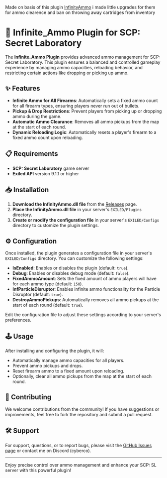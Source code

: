 Made on basis of this plugin [InfinityAmmo]((https://github.com/alexomur/InfinityAmmo)) i made little upgrades for them for ammo clearence and ban on throwing away cartridges from inventory
# 🔫 Infinite_Ammo Plugin for SCP: Secret Laboratory

The **Infinite_Ammo Plugin** provides advanced ammo management for SCP: Secret Laboratory. This plugin ensures a balanced and controlled gameplay experience by managing ammo capacities, reloading behavior, and restricting certain actions like dropping or picking up ammo.

## ✨ Features

- **Infinite Ammo for All Firearms**: Automatically sets a fixed ammo count for all firearm types, ensuring players never run out of bullets.
- **Pickup & Drop Restrictions**: Prevent players from picking up or dropping ammo during the game.
- **Automatic Ammo Clearance**: Removes all ammo pickups from the map at the start of each round.
- **Dynamic Reloading Logic**: Automatically resets a player's firearm to a fixed ammo count upon reloading.

## 📋 Requirements

- **SCP: Secret Laboratory** game server
- **Exiled API** version 9.1.1 or higher

## 📥 Installation

1. **Download the InfinityAmmo.dll file** from the [Releases](https://github.com/D3ltA-O5/Infinite_Ammo/releases) page.
2. **Place the InfinityAmmo.dll file** in your server's `EXILED/Plugins` directory.
3. **Create or modify the configuration file** in your server's `EXILED/Configs` directory to customize the plugin settings.

## ⚙️ Configuration

Once installed, the plugin generates a configuration file in your server's `EXILED/Configs` directory. You can customize the following settings:

- **IsEnabled**: Enables or disables the plugin (default: `true`).
- **Debug**: Enables or disables debug mode (default: `false`).
- **FixedAmmoAmount**: Sets the fixed amount of ammo players will have for each ammo type (default: `150`).
- **InfParticleDisruptor**: Enables infinite ammo functionality for the Particle Disruptor (default: `true`).
- **DestroyAmmoPickups**: Automatically removes all ammo pickups at the start of each round (default: `true`).

Edit the configuration file to adjust these settings according to your server's preferences.

## 🕹️ Usage

After installing and configuring the plugin, it will:
- Automatically manage ammo capacities for all players.
- Prevent ammo pickups and drops.
- Reset firearm ammo to a fixed amount upon reloading.
- Optionally, clear all ammo pickups from the map at the start of each round.

## 🤝 Contributing

We welcome contributions from the community! If you have suggestions or improvements, feel free to fork the repository and submit a pull request.

## 🛠️ Support

For support, questions, or to report bugs, please visit the [GitHub Issues page](https://github.com/D3ltA-O5/Infinite_Ammo/issues) or contact me on Discord (cyberco).

---

Enjoy precise control over ammo management and enhance your SCP: SL server with this powerful plugin!
